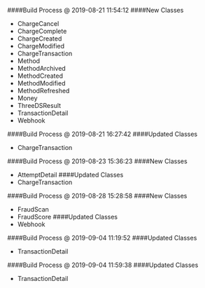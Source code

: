 ####Build Process @ 2019-08-21 11:54:12
####New Classes
- ChargeCancel
- ChargeComplete
- ChargeCreated
- ChargeModified
- ChargeTransaction
- Method
- MethodArchived
- MethodCreated
- MethodModified
- MethodRefreshed
- Money
- ThreeDSResult
- TransactionDetail
- Webhook

####Build Process @ 2019-08-21 16:27:42
####Updated Classes
- ChargeTransaction

####Build Process @ 2019-08-23 15:36:23
####New Classes
- AttemptDetail
####Updated Classes
- ChargeTransaction

####Build Process @ 2019-08-28 15:28:58
####New Classes
- FraudScan
- FraudScore
####Updated Classes
- Webhook

####Build Process @ 2019-09-04 11:19:52
####Updated Classes
- TransactionDetail

####Build Process @ 2019-09-04 11:59:38
####Updated Classes
- TransactionDetail

